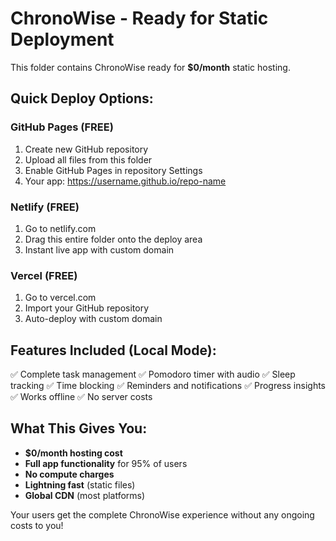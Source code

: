 # ChronoWise - Ready for Static Deployment

This folder contains ChronoWise ready for **$0/month** static hosting.

## Quick Deploy Options:

### GitHub Pages (FREE)
1. Create new GitHub repository
2. Upload all files from this folder
3. Enable GitHub Pages in repository Settings
4. Your app: https://username.github.io/repo-name

### Netlify (FREE)
1. Go to netlify.com
2. Drag this entire folder onto the deploy area
3. Instant live app with custom domain

### Vercel (FREE)
1. Go to vercel.com
2. Import your GitHub repository
3. Auto-deploy with custom domain

## Features Included (Local Mode):
✅ Complete task management
✅ Pomodoro timer with audio
✅ Sleep tracking
✅ Time blocking
✅ Reminders and notifications
✅ Progress insights
✅ Works offline
✅ No server costs

## What This Gives You:
- **$0/month hosting cost**
- **Full app functionality** for 95% of users
- **No compute charges**
- **Lightning fast** (static files)
- **Global CDN** (most platforms)

Your users get the complete ChronoWise experience without any ongoing costs to you!
